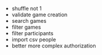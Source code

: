 - shuffle not 1
- validate game creation
- search games
- filter games
- filter participants
- import csv people
- better more complex authorization

